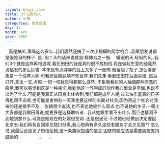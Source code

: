 ```yaml
---
layout: blogs_item
title: 3个无聊的人.
author: 小傅
categories: 自言自语
day: 13
month: APR
year: 2007
---
```





&nbsp;&nbsp;
真是搞笑.事隔这么多年..我们居然还搞了一次小规模的同学机会..我跟朋友说都是很惊讶的样子..是..用丫头的话来说就是:精神为之一振.
&nbsp;&nbsp;
暖暖的天.轻轻的风..我们3个就是这样再相遇呢.看到田田的我是真的很不敢相信.现在做起生意的他竟然发福发的那么厉害..本来就有点胖胖的脸上又多了一圈肉.他蓄起了胡子,怎么看都象是一个成年人呢.可我还屁颠屁颠不知世界.我们先走.看到田田在后面买烟..然后打开,拿出一支,点燃.一切一切我觉得都那么自然.
不象我看别的人抽烟那种厌恶的感觉,我可以感觉到这是一种亲切,看到他这一气呵成的动作我心里全是辛酸,也说不出为了什么.可能是我真正从田身上体会到,我们都是成年人呢,过去快乐童真的日子再也回不去呢.也可能是害怕有一天我也要这样的去面对社会,因为再这个社会对我来的还是措手不及.
&nbsp;&nbsp;张婧很少说话,也不表达她是什么观点,也不说她的生活,一晚上大多都是我跟田再说,她更多是选择聆听者.&nbsp;
我从她眼里看不出什么.而且也猜测不到她到想什么.可能是她现在的处境很空洞..还是很迷茫.不过她已经做出决定要回北京去.我们再各自回家岔路口分离,我心想再有多久这些老朋友才会又见面??
怎么说,我最后还是发了短信给她,是一条类似加油的信息.困惑的她应该是需要朋友支持鼓励的..
&nbsp;
&nbsp;&nbsp;&nbsp;&nbsp;&nbsp;
&nbsp;
&nbsp;&nbsp;&nbsp;
...
&nbsp;&nbsp;&nbsp;&nbsp;...




